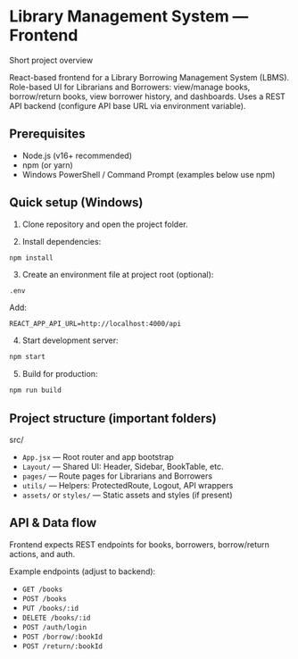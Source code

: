 # Library Management System — Frontend

Short project overview

React-based frontend for a Library Borrowing Management System (LBMS).
Role-based UI for Librarians and Borrowers: view/manage books, borrow/return books, view borrower history, and dashboards.
Uses a REST API backend (configure API base URL via environment variable).

## Prerequisites

- Node.js (v16+ recommended)
- npm (or yarn)
- Windows PowerShell / Command Prompt (examples below use npm)

## Quick setup (Windows)

1. Clone repository and open the project folder.

2. Install dependencies:

```bash
npm install
```

3. Create an environment file at project root (optional):

`.env`

Add:

```
REACT_APP_API_URL=http://localhost:4000/api
```

4. Start development server:

```bash
npm start
```

5. Build for production:

```bash
npm run build
```

## Project structure (important folders)

src/

- `App.jsx` — Root router and app bootstrap
- `Layout/` — Shared UI: Header, Sidebar, BookTable, etc.
- `pages/` — Route pages for Librarians and Borrowers
- `utils/` — Helpers: ProtectedRoute, Logout, API wrappers
- `assets/` or `styles/` — Static assets and styles (if present)

## API & Data flow

Frontend expects REST endpoints for books, borrowers, borrow/return actions, and auth.

Example endpoints (adjust to backend):

- `GET /books`
- `POST /books`
- `PUT /books/:id`
- `DELETE /books/:id`
- `POST /auth/login`
- `POST /borrow/:bookId`
- `POST /return/:bookId`

